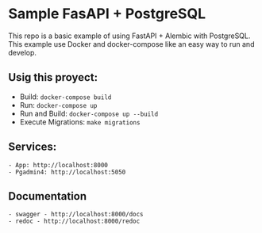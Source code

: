 # Sample FasAPI + PostgreSQL

This repo is a basic example of using FastAPI + Alembic with PostgreSQL. This example use Docker and docker-compose like an easy way to run and develop.

## Usig this proyect:
- Build: `docker-compose build`
- Run: `docker-compose up`
- Run and Build: `docker-compose up --build`
- Execute Migrations: `make migrations`

## Services:
    - App: http://localhost:8000
    - Pgadmin4: http://localhost:5050

## Documentation
    - swagger - http://localhost:8000/docs
    - redoc - http://localhost:8000/redoc


    